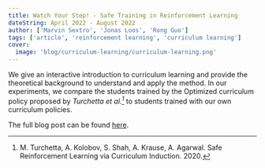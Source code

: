 ```yaml
---
title: Watch Your Step! - Safe Training in Reinforcement Learning
dateString: April 2022 - August 2022
author: ['Marvin Sextro', 'Jonas Loos', 'Rong Guo']
tags: ['article', 'reinforcement learning', 'curriculum learning']
cover:
  image: 'blog/curriculum-learning/curriculum-learning.png'
---
```


We give an interactive introduction to curriculum learning and provide the theoretical background to understand and apply the method. In our experiments, we compare the students trained by the Optimized curriculum policy proposed by <cite>Turchetta et al.[^1]</cite> to students trained with our own curriculum policies. 

[^1]: M. Turchetta, A. Kolobov, S. Shah, A. Krause, A. Agarwal. Safe Reinforcement Learning via Curriculum Induction. 2020. 

The full blog post can be found [here](https://safe-rl-team.github.io/curriculum-learning). 